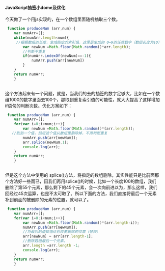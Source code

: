 #### JavaScript抽签小dome及优化

今天做了一个用js实现的，在一个数组里面随机抽取三个数。
```js
 function produceNum (arr,num) {
 	var numArr=[];
 	while(numArr.length<num){
 	 //根据数组的长度，生成指定的索引值，这里是生成的 0—9的任意数字（数组长度为10）
 		var newNum =Math.floor(Math.random()*arr.length);
 		//判断不重复
 		if(numArr.indexOf(newNum)==-1){
 			numArr.push(arr[newNum])
 		}
 	}
 	return numArr;
 	}
 
```

这个方法起来有一个问题，就是，当我们的去的抽签的数字足够大，比如在一个数组1000的数字里面去100个，那取到重复索引值的可能性，就大大提高了这样增加if语句的判断次数。优化方案如下：

```js
 function produceNum (arr,num) {
 	var numArr=[];
 	for(var i=0;i<num;i++){
 		var newNum =Math.floor(Math.random()*(arr.length));
   //取到一个值，然后这个值从数组里删除掉，不用判断重复
 		numArr.push(arr[newNum]);
 		arr.splice(newNum,1);
 		console.log(arr);
 	}
 	return numArr;
 	}
 
```

但是这个方法中使用的 splice()方法，将指定的数组删除，其实性能只是比前面那个方法好一些而已，因我们再用splice()的时候，比如一个长度100的数组，我们删除了第55个元素，那么剩下的45个元素，会一次向前进以为，那么这样，我们回经过45次运算，也是不太可取了。所以下面的方法，我们直接将最后一个元素补到前面的被删除的元素的位置，就可以了。

```js
 function produceNum (arr,num) {
 	var numArr=[];
 	for(var i=0;i<num;i++){
 		var newNum =Math.floor(Math.random()*(arr.length-i));
 		numArr.push(arr[newNum]);
 		//将最后的值赋值给对应要删除的位置（替换）
 		arr[newNum] = arr[arr.length-1];
 		//删除数组最后一个元素。
 		arr.length =arr.length -1;
 		console.log(arr);
 	}
 	return numArr;
 	}
``` 
